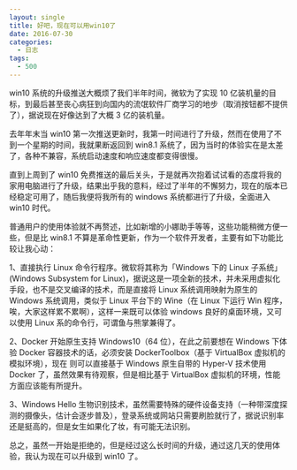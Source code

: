 ```yaml
---
layout: single
title: 好吧，现在可以用win10了
date: 2016-07-30
categories:
  - 日志
tags:
  - 500
---
```


win10 系统的升级推送大概烦了我们半年时间，微软为了实现 10 亿装机量的目标，到最后甚至丧心病狂到向国内的流氓软件厂商学习的地步（取消按钮都不提供了），据说现在好像达到了大概 3 亿的装机量。

去年年末当 win10 第一次推送更新时，我第一时间进行了升级，然而在使用了不到一个星期的时间，我就果断返回到 win8.1 系统了，因为当时的体验实在是太差了，各种不兼容，系统启动速度和响应速度都变得很慢。

直到上周到了 win10 免费推送的最后关头，于是就再次抱着试试看的态度将我的家用电脑进行了升级，结果出乎我的意料，经过了半年的不懈努力，现在的版本已经稳定可用了，随后我便将我所有的 windows 系统都进行了升级，全面进入 win10 时代。

普通用户的使用体验就不再赘述，比如新增的小娜助手等等，这些功能稍微方便一些，但是比 win8.1 不算是革命性更新，作为一个软件开发者，主要有如下功能比较让我心动：

1、直接执行 Linux 命令行程序。微软将其称为「Windows 下的 Linux 子系统」 (Windows Subsystem for Linux)，据说这是一项全新的技术，并未采用虚拟化手段，也不是交叉编译的技术，而是直接将 Linux 系统调用映射为原生的 Windows 系统调用，类似于 Linux 平台下的 Wine（在 Linux 下运行 Win 程序，唉，大家这样累不累啊），这样一来既可以体验 windows 良好的桌面环境，又可以使用 Linux 系的命令行，可谓鱼与熊掌兼得了。

2、Docker 开始原生支持 Windows10（64 位），在此之前要想在 Windows 下体验 Docker 容器技术的话，必须安装 DockerToolbox（基于 VirtualBox 虚拟机的模拟环境），现在 则可以直接基于 Windows 原生自带的 Hyper-V 技术使用 Docker 了，虽然效果有待观察，但是相比基于 VirtualBox 虚拟机的环境，性能方面应该能有所提升。

3、Windows Hello 生物识别技术，虽然需要特殊的硬件设备支持（一种带深度探测的摄像头，估计会逐步普及），登录系统或网站只需要刷脸就行了，据说识别率还是挺高的，但是女生如果化了妆，有可能无法识别。

总之，虽然一开始是拒绝的，但是经过这么长时间的升级，通过这几天的使用体验，我认为现在可以升级到 win10 了。
